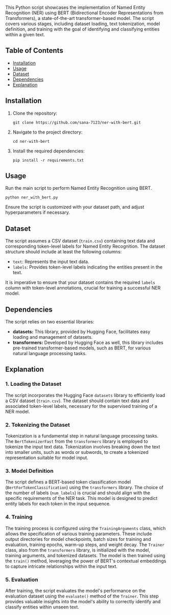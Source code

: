 

This Python script showcases the implementation of Named Entity Recognition (NER) using BERT (Bidirectional Encoder Representations from Transformers), a state-of-the-art transformer-based model. The script covers various stages, including dataset loading, text tokenization, model definition, and training with the goal of identifying and classifying entities within a given text.

## Table of Contents

- [Installation](#installation)
- [Usage](#usage)
- [Dataset](#dataset)
- [Dependencies](#dependencies)
- [Explanation](#explanation)


## Installation

1. Clone the repository:

   ```b
   git clone https://github.com/sana-7123/ner-with-bert.git
   ```

2. Navigate to the project directory:

   ```
   cd ner-with-bert
   ```

3. Install the required dependencies:

   ```
   pip install -r requirements.txt
   ```

## Usage

Run the main script to perform Named Entity Recognition using BERT.

```
python ner_with_bert.py
```

Ensure the script is customized with your dataset path, and adjust hyperparameters if necessary.

## Dataset

The script assumes a CSV dataset (`train.csv`) containing text data and corresponding token-level labels for Named Entity Recognition. The dataset structure should include at least the following columns:

- `text`: Represents the input text data.
- `labels`: Provides token-level labels indicating the entities present in the text.

It is imperative to ensure that your dataset contains the required `labels` column with token-level annotations, crucial for training a successful NER model.

## Dependencies

The script relies on two essential libraries:

- **datasets:** This library, provided by Hugging Face, facilitates easy loading and management of datasets.
- **transformers:** Developed by Hugging Face as well, this library includes pre-trained transformer-based models, such as BERT, for various natural language processing tasks.

## Explanation

### 1. Loading the Dataset

The script incorporates the Hugging Face `datasets` library to efficiently load a CSV dataset (`train.csv`). The dataset should contain text data and associated token-level labels, necessary for the supervised training of a NER model.

### 2. Tokenizing the Dataset

Tokenization is a fundamental step in natural language processing tasks. The `BertTokenizerFast` from the `transformers` library is employed to tokenize the input text data. Tokenization involves breaking down the text into smaller units, such as words or subwords, to create a tokenized representation suitable for model input.

### 3. Model Definition

The script defines a BERT-based token classification model (`BertForTokenClassification`) using the `transformers` library. The choice of the number of labels (`num_labels`) is crucial and should align with the specific requirements of the NER task. This model is designed to predict entity labels for each token in the input sequence.

### 4. Training

The training process is configured using the `TrainingArguments` class, which allows the specification of various training parameters. These include output directories for model checkpoints, batch sizes for training and evaluation, training epochs, warm-up steps, and weight decay. The `Trainer` class, also from the `transformers` library, is initialized with the model, training arguments, and tokenized datasets. The model is then trained using the `train()` method, leveraging the power of BERT's contextual embeddings to capture intricate relationships within the input text.

### 5. Evaluation

After training, the script evaluates the model's performance on the evaluation dataset using the `evaluate()` method of the `Trainer`. This step provides valuable insights into the model's ability to correctly identify and classify entities within unseen text.
